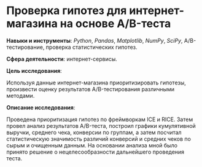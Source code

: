 # Проверка гипотез для интернет-магазина на основе A/B-теста

**Навыки и инструменты**: *Python*, *Pandas*, *Matplotlib*, *NumPy*, *SciPy*, A/B-тестирование, проверка статистических гипотез.

**Сфера деятельности**: интернет-сервисы.

**Цель исследования**: 

Используя данные интернет-магазина приоритизировать гипотезы, произвести оценку результатов A/B-тестирования различными методами.

**Описание исследования**: 

Проведена приоритизация гипотез по фреймворкам ICE и RICE. Затем провел анализ
результатов A/B-теста, построил графики кумулятивной выручки, среднего чека,
конверсии по группам, а затем посчитал статистическую значимость различий конверсий
и средних чеков по сырым и очищенным данным. На основании анализа мной было
принято решение о нецелесообразности дальнейшего проведения теста.
